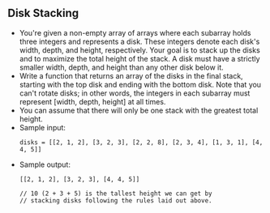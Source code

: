 ## Disk Stacking

- You're given a non-empty array of arrays where each subarray holds three integers and represents a disk. These integers denote each disk's width, depth, and height, respectively. Your goal is to stack up the disks and to maximize the total height of the stack. A disk must have a strictly smaller width, depth, and height than any other disk below it.
- Write a function that returns an array of the disks in the final stack, starting with the top disk and ending with the bottom disk. Note that you can't rotate disks; in other words, the integers in each subarray must represent [width, depth, height] at all times.
- You can assume that there will only be one stack with the greatest total height.
- Sample input:
    ~~~
    disks = [[2, 1, 2], [3, 2, 3], [2, 2, 8], [2, 3, 4], [1, 3, 1], [4, 4, 5]]
    ~~~
- Sample output:
    ~~~
    [[2, 1, 2], [3, 2, 3], [4, 4, 5]]

    // 10 (2 + 3 + 5) is the tallest height we can get by
    // stacking disks following the rules laid out above.
    ~~~